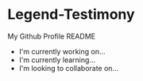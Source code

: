 # Legend-Testimony
My Github Profile README
- I'm currently working on...
- I'm currently learning...
- I'm looking to collaborate on...
